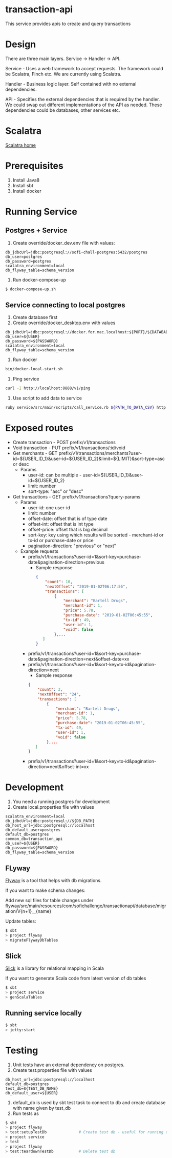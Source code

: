 # transaction-api #

This service provides apis to create and query transactions

# Design #

There are three main layers. Service -> Handler -> API.

Service - Uses a web framework to accept requests. The framework could be
Scalatra, Finch etc. We are currently using Scalatra.

Handler - Business logic layer. Self contained with no external
dependencies.

API - Specifies the external dependencies that is required by the
handler. We could swap out different implementations of the API as
needed. These dependencies could be databases, other services etc.

# Scalatra #
[Scalatra home](http://scalatra.org)

# Prerequisites #
1. Install Java8
1. Install sbt
1. Install docker

# Running Service #
## Postgres + Service
1. Create override/docker_dev.env file with values:
```$xslt
db_jdbcUrl=jdbc:postgresql://sofi-chall-postgres:5432/postgres
db_user=postgres
db_password=postgres
scalatra_environment=local
db_flyway_table=schema_version
```
1. Run docker-compose-up
```sh
$ docker-compose-up.sh
```
## Service connecting to local postgres
1. Create database first
1. Create override/docker_desktop.env with values
```$xslt
db_jdbcUrl=jdbc:postgresql://docker.for.mac.localhost:${PORT}/${DATABAE}
db_user=${USER}
db_password=${PASSWORD}
scalatra_environment=local
db_flyway_table=schema_version
```
1. Run docker
```sh
bin/docker-local-start.sh
```
1. Ping service
```bash
curl -I http://localhost:8888/v1/ping
```
1. Use script to add data to service
```bash
ruby service/src/main/scripts/call_service.rb ${PATH_TO_DATA_CSV} http://localhost:8888
```
# Exposed routes #
* Create transaction - POST prefix/v1/transactions
* Void transaction - PUT prefix/v1/transactions/:id/void
* Get merchants - GET prefix/v1/transactions/merchants?user-id=${USER_ID_1}&user-id=${USER_ID_2}&limit=${LIMIT}&sort-type=asc or desc
    * Params
        * user-id: can be multiple - user-id=${USER_ID_1}&user-id=${USER_ID_2}
        * limit: number
        * sort-type: "asc" or "desc"
* Get transactions - GET prefix/v1/transactions?query-params
    * Params
        * user-id: one user-id
        * limit: number
        * offset-date: offset that is of type date
        * offset-int: offset that is int type
        * offset-price: offset that is big decimal
        * sort-key: key using which results will be sorted - merchant-id or tx-id or purchase-date or price
        * pagination-direction: "previous" or "next"
    * Example requests
        * prefix/v1/transactions?user-id=1&sort-key=purchase-date&pagination-direction=previous
            * Sample response
                ```json
                {
                    "count": 10,
                    "nextOffset": "2019-01-02T06:17:56",
                    "transactions": [
                        {
                            "merchant": "Bartell Drugs",
                            "merchant-id": 1,
                            "price": 5.78,
                            "purchase-date": "2019-01-02T06:45:55",
                            "tx-id": 49,
                            "user-id": 1,
                            "void": false
                        },...
                   ]
                }
                ```
        * prefix/v1/transactions?user-id=1&sort-key=purchase-date&pagination-direction=next&offset-date=xx
        * prefix/v1/transactions?user-id=1&sort-key=tx-id&pagination-direction=next
            * Sample response
            ```json
            {
                "count": 3,
                "nextOffset": "24",
                "transactions": [
                    {
                        "merchant": "Bartell Drugs",
                        "merchant-id": 1,
                        "price": 5.78,
                        "purchase-date": "2019-01-02T06:45:55",
                        "tx-id": 49,
                        "user-id": 1,
                        "void": false
                    },...
               ]
            }
            ```
        * prefix/v1/transactions?user-id=1&sort-key=tx-id&pagination-direction=next&offset-int=xx
# Development #
1. You need a running postgres for development
1. Create local.properties file with values
```
scalatra_environment=local
db_jdbcUrl=jdbc:postgresql://${DB_PATH}
db_host_url=jdbc:postgresql://localhost
db_default_user=postgres
default_db=postgres
common_db=transaction_api
db_user=${USER}
db_password=${PASSWORD}
db_flyway_table=schema_version
```
## FLyway ##
[Flyway](http://flywaydb.org/) is a tool that helps with db migrations.

If you want to make schema changes:

Add new sql files for table changes under flyway/src/main/resources/com/sofichallenge/transactionapi/database/migration/V{n+1}__{name}          

Update tables:
```sh
$ sbt
> project flyway
> migrateFlywayDbTables
```

## Slick ##
[Slick](http://slick.lightbend.com/) is a library for relational mapping in Scala

If you want to generate Scala code from latest version of db tables
```sh
$ sbt
> project service
> genScalaTables
```

## Running service locally #
```bash
$ sbt
> jetty:start
```

# Testing #
1. Unit tests have an external dependency on postgres.
1. Create test.properties file with values
```
db_host_url=jdbc:postgresql://localhost
default_db=postgres
test_db=${TEST_DB_NAME}
db_default_user=${USER}
``` 
1. default_db is used by sbt test task to connect to db and create database with name given by test_db
1. Run tests as
```bash
$ sbt
> project flyway
> test:setupTestDb              # Create test db - useful for running one off tests
> project service
> test
> project flyway
> test:teardownTestDb           # Delete test db
```

